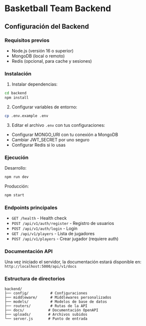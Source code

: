# Basketball Team Backend

## Configuración del Backend

### Requisitos previos
- Node.js (versión 16 o superior)
- MongoDB (local o remoto)
- Redis (opcional, para cache y sesiones)

### Instalación

1. Instalar dependencias:
```bash
cd backend
npm install
```

2. Configurar variables de entorno:
```bash
cp .env.example .env
```

3. Editar el archivo `.env` con tus configuraciones:
- Configurar MONGO_URI con tu conexión a MongoDB
- Cambiar JWT_SECRET por uno seguro
- Configurar Redis si lo usas

### Ejecución

Desarrollo:
```bash
npm run dev
```

Producción:
```bash
npm start
```

### Endpoints principales

- `GET /health` - Health check
- `POST /api/v1/auth/register` - Registro de usuarios
- `POST /api/v1/auth/login` - Login
- `GET /api/v1/players` - Lista de jugadores
- `POST /api/v1/players` - Crear jugador (requiere auth)

### Documentación API

Una vez iniciado el servidor, la documentación estará disponible en:
`http://localhost:5000/api/v1/docs`

### Estructura de directorios

```
backend/
├── config/          # Configuraciones
├── middleware/      # Middlewares personalizados
├── models/          # Modelos de base de datos
├── routers/         # Rutas de la API
├── docs/           # Documentación OpenAPI
├── uploads/        # Archivos subidos
└── server.js       # Punto de entrada
```
